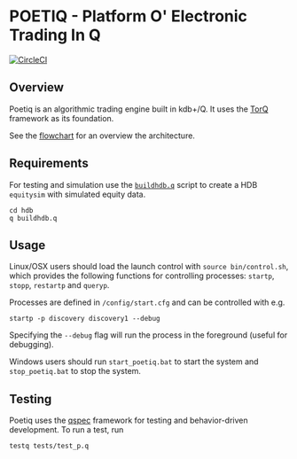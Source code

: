 # POETIQ - Platform O' Electronic Trading In Q
[![CircleCI](https://circleci.com/gh/poetiq/poetiq.svg?style=svg)](https://circleci.com/gh/poetiq/poetiq)

## Overview ##
Poetiq is an algorithmic trading engine built in kdb+/Q. It uses the [TorQ](https://github.com/AquaQAnalytics/TorQ) framework as its foundation.

See the [flowchart](https://www.lucidchart.com/documents/view/470ba64c-d651-4fca-95a8-b1bec2ce62de) for an overview the architecture.

## Requirements ##
For testing and simulation use the [`buildhdb.q`](http://code.kx.com/wsvn/code/cookbook_code/start/buildhdb.q) script to create a HDB `equitysim` with simulated equity data.
````
cd hdb
q buildhdb.q
````

## Usage ##
Linux/OSX users should load the launch control with `source bin/control.sh`, which provides the following functions for controlling processes: `startp`, `stopp`, `restartp` and `queryp`.

Processes are defined in `/config/start.cfg` and can be controlled with e.g.
````
startp -p discovery discovery1 --debug
````
Specifying the `--debug` flag will run the process in the foreground (useful for debugging).

Windows users should run `start_poetiq.bat` to start the system and `stop_poetiq.bat` to stop the system. 

## Testing ##
Poetiq uses the [qspec](https://github.com/nugend/qspec) framework for testing and behavior-driven development. To run a test, run
````
testq tests/test_p.q
````
